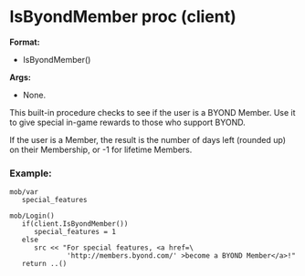 # IsByondMember proc (client)
**Format:**
+   IsByondMember()
<!-- -->
**Args:**
+   None.


This built-in procedure checks to see if the user is a BYOND
Member. Use it to give special in-game rewards to those who support
BYOND. 

If the user is a Member, the result is the number of
days left (rounded up) on their Membership, or -1 for lifetime Members.
### Example:

```dm
mob/var
   special_features

mob/Login()
   if(client.IsByondMember())
      special_features = 1
   else
      src << "For special features, <a href=\
              'http://members.byond.com/' >become a BYOND Member</a>!"
   return ..()
```

